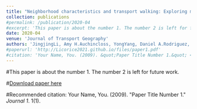 ```yaml
---
title: "Neighborhood characteristics and transport walking: Exploring multiple pathways of influence using a structural equation modeling approach"
collection: publications
#permalink: /publication/2020-04
#excerpt: 'This paper is about the number 1. The number 2 is left for future work.'
date: 2020-04
venue: 'Journal of Transport Geography'
authors: 'JingjingLi, Amy H.Auchincloss, YongYang, Daniel A.Rodriguez, Brisa N.Sánchez'
#paperurl: 'http://Licorice2021.github.io/files/paper1.pdf'
#citation: 'Your Name, You. (2009). &quot;Paper Title Number 1.&quot; <i>Journal 1</i>. 1(1).'
---
```

#This paper is about the number 1. The number 2 is left for future work.

#[Download paper here](http://academicpages.github.io/files/paper1.pdf)

#Recommended citation: Your Name, You. (2009). "Paper Title Number 1." <i>Journal 1</i>. 1(1).
